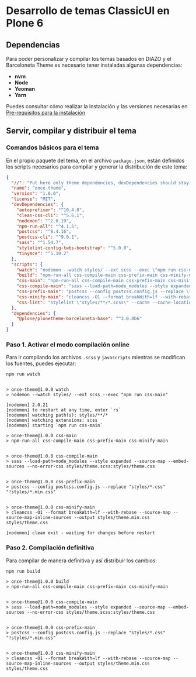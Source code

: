 # Desarrollo de temas ClassicUI en Plone 6

## Dependencias
Para poder personalizar y compilar los temas basados en DIAZO y el Barceloneta Theme es necesario tener instaladas algunas dependencias:

- **nvm**
- **Node**
- **Yeoman**
- **Yarn**

Puedes consultar cómo realizar la instalación y las versiones necesarias en [Pre-requisitos para la instalación](../install/paquetes/index.md#pre-requisitos-para-la-instalacion)

## Servir, compilar y distribuir el tema

### Comandos básicos para el tema

En el propio paquete del tema, en el archivo ``package.json``, están definidos los scripts necesarios para compilar y generar la distribución de este tema:

``` json title="package.json"
{
  "//": "Put here only theme dependencies, devDependencies should stay outside of the theme folder in the package root.",
  "name": "once-theme",
  "version": "1.0.0",
  "license": "MIT",
  "devDependencies": {
    "autoprefixer": "^10.4.8",
    "clean-css-cli": "^5.6.1",
    "nodemon": "^2.0.19",
    "npm-run-all": "^4.1.5",
    "postcss": "^8.4.16",
    "postcss-cli": "^9.0.1",
    "sass": "^1.54.7",
    "stylelint-config-twbs-bootstrap": "^5.0.0",
    "tinymce": "^5.10.2"
  },
  "scripts": {
    "watch": "nodemon --watch styles/ --ext scss --exec \"npm run css-main\"",
    "build": "npm-run-all css-compile-main css-prefix-main css-minify-main",
    "css-main": "npm-run-all css-compile-main css-prefix-main css-minify-main",
    "css-compile-main": "sass --load-path=node_modules --style expanded --source-map --embed-sources --no-error-css styles/theme.scss:styles/theme.css",
    "css-prefix-main": "postcss --config postcss.config.js --replace \"styles/*.css\" \"!styles/*.min.css\"",
    "css-minify-main": "cleancss -O1 --format breakWith=lf --with-rebase --source-map --source-map-inline-sources --output styles/theme.min.css styles/theme.css",
    "css-lint": "stylelint \"styles/**/*.scss\" --cache --cache-location .cache/.stylelintcache"
  },
  "dependencies": {
    "@plone/plonetheme-barceloneta-base": "^3.0.0b6"
  }
}

```

### Paso 1. Activar el modo compilación online

Para ir compilando los archivos ``.scss`` y ``javascripts`` mientras se modifican los fuentes, puedes ejecutar:

``` shell
npm run watch
```

``` output

> once-theme@1.0.0 watch
> nodemon --watch styles/ --ext scss --exec "npm run css-main"

[nodemon] 2.0.21
[nodemon] to restart at any time, enter `rs`
[nodemon] watching path(s): styles/**/*
[nodemon] watching extensions: scss
[nodemon] starting `npm run css-main`

> once-theme@1.0.0 css-main
> npm-run-all css-compile-main css-prefix-main css-minify-main


> once-theme@1.0.0 css-compile-main
> sass --load-path=node_modules --style expanded --source-map --embed-sources --no-error-css styles/theme.scss:styles/theme.css


> once-theme@1.0.0 css-prefix-main
> postcss --config postcss.config.js --replace "styles/*.css" "!styles/*.min.css"


> once-theme@1.0.0 css-minify-main
> cleancss -O1 --format breakWith=lf --with-rebase --source-map --source-map-inline-sources --output styles/theme.min.css styles/theme.css

[nodemon] clean exit - waiting for changes before restart
```

### Paso 2. Compilación definitiva
Para compilar de manera definitiva y así distribuir los cambios:

``` shell
npm run build
```

``` output
> once-theme@1.0.0 build
> npm-run-all css-compile-main css-prefix-main css-minify-main


> once-theme@1.0.0 css-compile-main
> sass --load-path=node_modules --style expanded --source-map --embed-sources --no-error-css styles/theme.scss:styles/theme.css


> once-theme@1.0.0 css-prefix-main
> postcss --config postcss.config.js --replace "styles/*.css" "!styles/*.min.css"


> once-theme@1.0.0 css-minify-main
> cleancss -O1 --format breakWith=lf --with-rebase --source-map --source-map-inline-sources --output styles/theme.min.css styles/theme.css
```